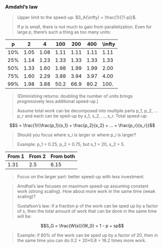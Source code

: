### Amdahl’s law

> Upper limit to the speed-up: $S_A(\infty) = \frac{1}{(1-p)}$.
>
> If $p$ is small, there is not much to gain from parallelization. Even for large $p$, there’s such a thing as too many units:

| p   | 2    | 4    | 100  | 200  | 400  | \infty |
| --- | ---- | ---- | ---- | ---- | ---- | ------ |
| 10% | 1.05 | 1.08 | 1.11 | 1.11 | 1.11 | 1.11   |
| 25% | 1.14 | 1.23 | 1.33 | 1.33 | 1.33 | 1.33   |
| 50% | 1.33 | 1.60 | 1.98 | 1.99 | 1.99 | 2.00   |
| 75% | 1.60 | 2.29 | 3.88 | 3.94 | 3.97 | 4.00   |
| 99% | 1.98 | 3.88 | 50.2 | 66.9 | 80.2 | 100.   |
> (Diminishing returns: doubling the number of units brings progressively less additional speed-up.)
>
> Assume total work can be decomposed into multiple parts p_1, p_2, ... p_r and each can be sped-up by s_1, s_2, ..., s_r. Total speed-up:

$$S = \frac{1}{\frac{p_1}{s_1} + \frac{p_2}{s_2} + ... + \frac{p_r}{s_r}}$$

> Should you focus where s_i is larger or where p_i is larger?
>
> Example: p_1 = 0.25, p_2 = 0.75, but s_1 = 20, s_2 = 5.

| From 1 | From 2 | From both |
| ------ | ------ | --------- |
| 1.31   | 2.5    | 6.15      |
> Focus on the larger part: better speed-up with less investment.

> Amdhal’s law focuses on maximum speed-up assuming constant work (strong scaling). How about more work in the same time (weak scaling)?
>
> Gustafson’s law: if a fraction p of the work can be sped up by a factor of s, then the total amount of work that can be done in the same time will be:

$$S_G = \frac{W(s)}{W_0} = 1 - p + sp$$

> Example: if 80% of the work can be sped up by a factor of 20, then in the same time you can do 0.2 + 20*0.8 = 16.2 times more work.
